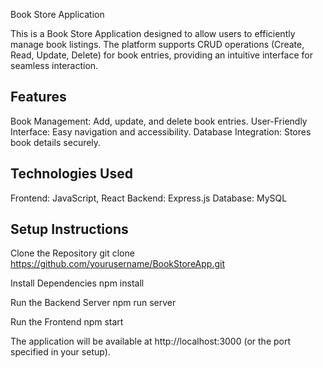 Book Store Application

This is a Book Store Application designed to allow users to efficiently manage book listings. The platform supports CRUD operations (Create, Read, Update, Delete) for book entries, providing an intuitive interface for seamless interaction.

## Features

Book Management: Add, update, and delete book entries.
User-Friendly Interface: Easy navigation and accessibility.
Database Integration: Stores book details securely.

## Technologies Used

Frontend: JavaScript, React
Backend: Express.js
Database: MySQL

## Setup Instructions

Clone the Repository
git clone https://github.com/yourusername/BookStoreApp.git

Install Dependencies
npm install

Run the Backend Server
npm run server

Run the Frontend
npm start

The application will be available at http://localhost:3000 (or the port specified in your setup).
